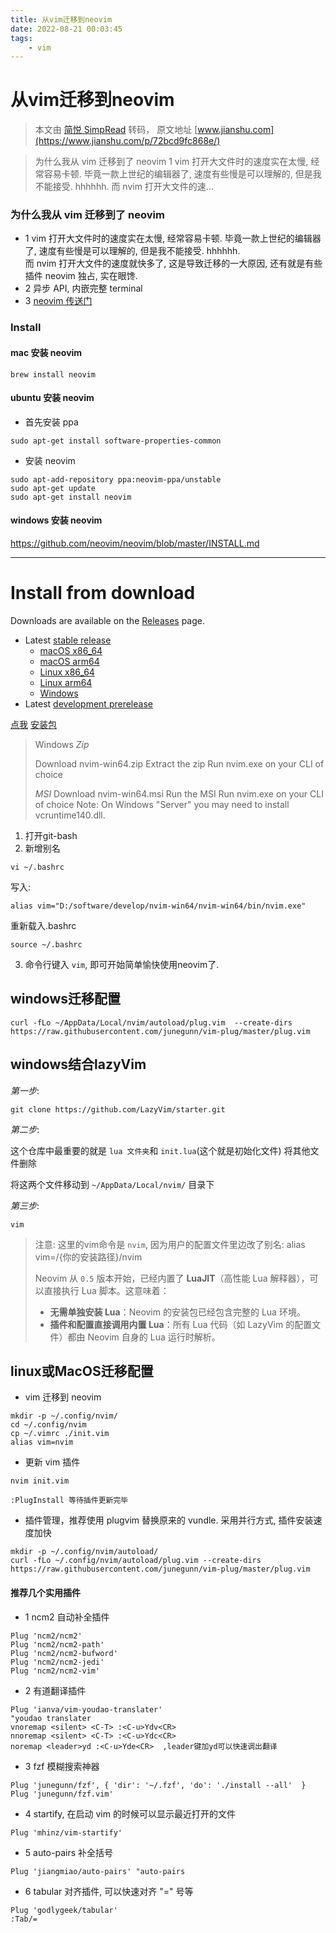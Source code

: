 ```yaml
---
title: 从vim迁移到neovim
date: 2022-08-21 00:03:45
tags:
    - vim
---
```


# 从vim迁移到neovim

> 本文由 [简悦 SimpRead](http://ksria.com/simpread/) 转码， 原文地址 [www.jianshu.com](https://www.jianshu.com/p/72bcd9fc868e/)

> 为什么我从 vim 迁移到了 neovim 1 vim 打开大文件时的速度实在太慢, 经常容易卡顿. 毕竟一款上世纪的编辑器了, 速度有些慢是可以理解的, 但是我不能接受. hhhhhh. 而 nvim 打开大文件的速...

### 为什么我从 vim 迁移到了 neovim

*   1 vim 打开大文件时的速度实在太慢, 经常容易卡顿. 毕竟一款上世纪的编辑器了, 速度有些慢是可以理解的, 但是我不能接受. hhhhhh.  
    而 nvim 打开大文件的速度就快多了, 这是导致迁移的一大原因, 还有就是有些插件 neovim 独占, 实在眼馋.
*   2 异步 API, 内嵌完整 terminal
*   3 [neovim 传送门](https://links.jianshu.com/go?to=neovim.io)

### Install

#### mac 安装 neovim

```
brew install neovim
```

#### ubuntu 安装 neovim

*   首先安装 ppa

```
sudo apt-get install software-properties-common
```

*   安装 neovim

```
sudo apt-add-repository ppa:neovim-ppa/unstable
sudo apt-get update
sudo apt-get install neovim
```

#### windows 安装 neovim

https://github.com/neovim/neovim/blob/master/INSTALL.md

---

Install from download
=====================

Downloads are available on the [Releases](https://github.com/neovim/neovim/releases) page.

* Latest [stable release](https://github.com/neovim/neovim/releases/latest)
    * [macOS x86_64](https://github.com/neovim/neovim/releases/latest/download/nvim-macos-x86_64.tar.gz)
    * [macOS arm64](https://github.com/neovim/neovim/releases/latest/download/nvim-macos-arm64.tar.gz)
    * [Linux x86_64](https://github.com/neovim/neovim/releases/latest/download/nvim-linux-x86_64.tar.gz)
    * [Linux arm64](https://github.com/neovim/neovim/releases/latest/download/nvim-linux-arm64.tar.gz)
    * [Windows](https://github.com/neovim/neovim/releases/latest/download/nvim-win64.msi)
* Latest [development prerelease](https://github.com/neovim/neovim/releases/nightly)

[点我](https://github.com/neovim/neovim/releases/tag/v0.11.0)
[安装包](https://github.com/neovim/neovim/releases/download/v0.11.0/nvim-win64.zip)

> Windows
> *Zip*
> 
> Download nvim-win64.zip
> Extract the zip
> Run nvim.exe on your CLI of choice
> 
> *MSI*
> Download nvim-win64.msi
> Run the MSI
> Run nvim.exe on your CLI of choice
> Note: On Windows "Server" you may need to install vcruntime140.dll.



1. 打开git-bash
2. 新增别名
```
vi ~/.bashrc
```
写入:
```
alias vim="D:/software/develop/nvim-win64/nvim-win64/bin/nvim.exe"
```
重新载入.bashrc
```
source ~/.bashrc
```
3. 命令行键入 `vim`, 即可开始简单愉快使用neovim了.

## windows迁移配置

```
curl -fLo ~/AppData/Local/nvim/autoload/plug.vim  --create-dirs https://raw.githubusercontent.com/junegunn/vim-plug/master/plug.vim
```

## windows结合lazyVim

*第一步*:

```
git clone https://github.com/LazyVim/starter.git
```

*第二步*:

这个仓库中最重要的就是 `lua 文件夹`和 `init.lua`(这个就是初始化文件) 将其他文件删除

将这两个文件移动到 `~/AppData/Local/nvim/` 目录下

*第三步*:

```
vim
```
> 注意:  这里的vim命令是 `nvim`, 因为用户的配置文件里边改了别名: alias vim=/{你的安装路径}/nvim
>
> Neovim 从 `0.5` 版本开始，已经内置了 **LuaJIT**（高性能 Lua 解释器），可以直接执行 Lua 脚本。这意味着：
> - **无需单独安装 Lua**：Neovim 的安装包已经包含完整的 Lua 环境。
> - **插件和配置直接调用内置 Lua**：所有 Lua 代码（如 LazyVim 的配置文件）都由 Neovim 自身的 Lua 运行时解析。

## linux或MacOS迁移配置

*   vim 迁移到 neovim

```
mkdir -p ~/.config/nvim/
cd ~/.config/nvim
cp ~/.vimrc ./init.vim
alias vim=nvim
```

*   更新 vim 插件

```
nvim init.vim

:PlugInstall 等待插件更新完毕
```

*   插件管理，推荐使用 plugvim 替换原来的 vundle. 采用并行方式, 插件安装速度加快

```
mkdir -p ~/.config/nvim/autoload/
curl -fLo ~/.config/nvim/autoload/plug.vim --create-dirs https://raw.githubusercontent.com/junegunn/vim-plug/master/plug.vim
```

#### 推荐几个实用插件

*   1 ncm2 自动补全插件

```
Plug 'ncm2/ncm2'
Plug 'ncm2/ncm2-path'
Plug 'ncm2/ncm2-bufword'
Plug 'ncm2/ncm2-jedi'
Plug 'ncm2/ncm2-vim'
```

*   2 有道翻译插件

```
Plug 'ianva/vim-youdao-translater'
"youdao translater
vnoremap <silent> <C-T> :<C-u>Ydv<CR>
nnoremap <silent> <C-T> :<C-u>Ydc<CR>
noremap <leader>yd :<C-u>Yde<CR>  ,leader键加yd可以快速调出翻译
```

*   3 fzf 模糊搜索神器

```
Plug 'junegunn/fzf', { 'dir': '~/.fzf', 'do': './install --all'  }
Plug 'junegunn/fzf.vim'
```

*   4 startify, 在启动 vim 的时候可以显示最近打开的文件

```
Plug 'mhinz/vim-startify'
```

*   5 auto-pairs 补全括号

```
Plug 'jiangmiao/auto-pairs' "auto-pairs
```

*   6 tabular 对齐插件, 可以快速对齐 "=" 号等

```
Plug 'godlygeek/tabular'
:Tab/=
```